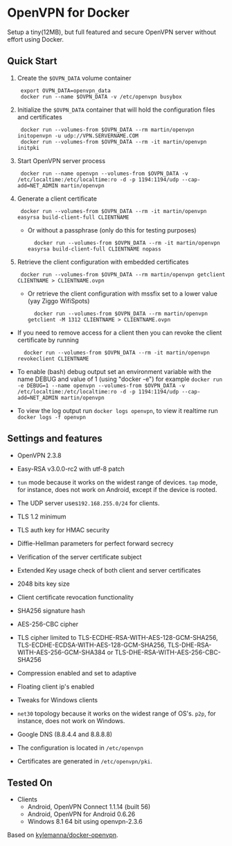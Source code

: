 # OpenVPN for Docker

Setup a tiny(12MB), but full featured and secure OpenVPN server without effort using Docker.

## Quick Start

1. Create the `$OVPN_DATA` volume container 

        export OVPN_DATA=openvpn_data
        docker run --name $OVPN_DATA -v /etc/openvpn busybox

2. Initialize the `$OVPN_DATA` container that will hold the configuration files and certificates

        docker run --volumes-from $OVPN_DATA --rm martin/openvpn initopenvpn -u udp://VPN.SERVERNAME.COM
        docker run --volumes-from $OVPN_DATA --rm -it martin/openvpn initpki

3. Start OpenVPN server process

        docker run --name openvpn --volumes-from $OVPN_DATA -v /etc/localtime:/etc/localtime:ro -d -p 1194:1194/udp --cap-add=NET_ADMIN martin/openvpn

4. Generate a client certificate

        docker run --volumes-from $OVPN_DATA --rm -it martin/openvpn easyrsa build-client-full CLIENTNAME

    - Or without a passphrase (only do this for testing purposes)

            docker run --volumes-from $OVPN_DATA --rm -it martin/openvpn easyrsa build-client-full CLIENTNAME nopass

5. Retrieve the client configuration with embedded certificates

        docker run --volumes-from $OVPN_DATA --rm martin/openvpn getclient CLIENTNAME > CLIENTNAME.ovpn

    - Or retrieve the client configuration with mssfix set to a lower value (yay Ziggo WifiSpots)

            docker run --volumes-from $OVPN_DATA --rm martin/openvpn getclient -M 1312 CLIENTNAME > CLIENTNAME.ovpn
		
* If you need to remove access for a client then you can revoke the client certificate by running

        docker run --volumes-from $OVPN_DATA --rm -it martin/openvpn revokeclient CLIENTNAME

* To enable (bash) debug output set an environment variable with the name DEBUG and value of 1 (using "docker -e")
        for example `docker run -e DEBUG=1 --name openvpn --volumes-from $OVPN_DATA -v /etc/localtime:/etc/localtime:ro -d -p 1194:1194/udp --cap-add=NET_ADMIN martin/openvpn`

* To view the log output run `docker logs openvpn`, to view it realtime run `docker logs -f openvpn`

## Settings and features
* OpenVPN 2.3.8
* Easy-RSA v3.0.0-rc2 with utf-8 patch
* `tun` mode because it works on the widest range of devices. `tap` mode, for instance, does not work on Android, except if the device is rooted.
* The UDP server uses`192.168.255.0/24` for clients.
* TLS 1.2 minimum
* TLS auth key for HMAC security
* Diffie-Hellman parameters for perfect forward secrecy
* Verification of the server certificate subject
* Extended Key usage check of both client and server certificates
* 2048 bits key size
* Client certificate revocation functionality
* SHA256 signature hash
* AES-256-CBC cipher
* TLS cipher limited to TLS-ECDHE-RSA-WITH-AES-128-GCM-SHA256, TLS-ECDHE-ECDSA-WITH-AES-128-GCM-SHA256, TLS-DHE-RSA-WITH-AES-256-GCM-SHA384 or TLS-DHE-RSA-WITH-AES-256-CBC-SHA256
* Compression enabled and set to adaptive
* Floating client ip's enabled
* Tweaks for Windows clients
* `net30` topology because it works on the widest range of OS's. `p2p`, for instance, does not work on Windows.
* Google DNS (8.8.4.4 and 8.8.8.8)

* The configuration is located in `/etc/openvpn`
* Certificates are generated in `/etc/openvpn/pki`.


## Tested On

* Clients
  * Android, OpenVPN Connect 1.1.14 (built 56)
  * Android, OpenVPN for Android 0.6.26
  * Windows 8.1 64 bit using openvpn-2.3.6


Based on [kylemanna/docker-openvpn](https://github.com/kylemanna/docker-openvpn).
